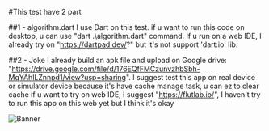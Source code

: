 #This test have 2 part

##1 - algorithm.dart
I use Dart on this test. if u want to run this code on desktop, u can use "dart .\algorithm.dart" command. 
If u run on a web IDE, I already try on "https://dartpad.dev/?" but it's not support 'dart:io' lib. 

##2 - Joke
I already build an apk file and upload on Google drive: "https://drive.google.com/file/d/176EQfFMCzunvzhbSbh-MqYAhlLZnnpd1/view?usp=sharing". I suggest test this app on real device or simulator device because it's have cache manage task, u can ez to clear cache if u want to try on web IDE, I suggest "https://flutlab.io/", I haven't try to run this app on this web yet but I think it's okay

![Banner](https://scontent.fsgn5-10.fna.fbcdn.net/v/t1.15752-9/381648502_273622892215153_2905136888059332710_n.jpg?_nc_cat=107&ccb=1-7&_nc_sid=ae9488&_nc_ohc=etSGHYbCcIgAX_FWiyQ&_nc_oc=AQl0UvehXmjom5V5WyXCzQLd12Zq8weOBMxlh-QoDyuJVhCs4MVVRLUybKUykN89iuU&_nc_ht=scontent.fsgn5-10.fna&oh=03_AdSSH-JjfSe8wp9sHsrnYQwGoIBbOYW3IMNbu_wGa0qBsQ&oe=653B1B00)